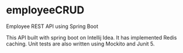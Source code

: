 # employeeCRUD
Employee REST API using Spring Boot

This API built with spring boot on Intellij Idea.
It has implemented Redis caching.
Unit tests are also written using Mockito and Junit 5.
